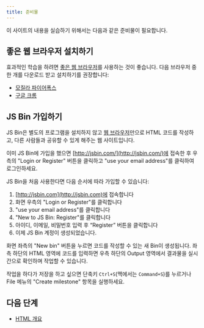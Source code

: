 ```yaml
---
title: 준비물
---
```


이 사이트의 내용을 실습하기 위해서는 다음과 같은 준비물이 필요합니다.


## 좋은 웹 브라우저 설치하기

효과적인 학습을 하려면 [좋은 웹 브라우저](/docs/Good_web_browsers.html)를 사용하는 것이 좋습니다. 다음 브라우저 중 한 개를 다운로드 받고 설치하기를 권장합니다:

*   [모질라 파이어폭스](https://www.mozilla.org/en-US/firefox/new/)
*   [구글 크롬](https://www.google.com/chrome/browser/)


## JS Bin 가입하기

JS Bin은 별도의 프로그램을 설치하지 않고 [웹 브라우저](/docs/Web_browser.html)만으로 HTML 코드를 작성하고, 다른 사람들과 공유할 수 있게 해주는 웹 사이트입니다.

이미 JS Bin에 가입을 했으면 [http://jsbin.com/](http://jsbin.com/)에 접속한 후 우측의 "Login or Register" 버튼을 클릭하고 "use your email address"를 클릭하여 로그인하세요.

JS Bin을 처음 사용한다면 다음 순서에 따라 가입할 수 있습니다:

1.  [http://jsbin.com](http://jsbin.com)에 접속합니다
1.  화면 우측의 "Login or Register"를 클릭합니다
1.  "use your email address"를 클릭합니다
1.  "New to JS Bin: Register"를 클릭합니다
1.  아이디, 이메일, 비밀번호 입력 후 “Register” 버튼을 클릭합니다
1.  이제 JS Bin 계정이 생성되었습니다.

화면 좌측의 "New bin" 버튼을 누르면 코드를 작성할 수 있는 새 Bin이 생성됩니다. 좌측 하단의 HTML 영역에 코드를 입력하면 우측 하단의 Output 영역에서 결과물을 실시간으로 확인하며 작업할 수 있습니다.

작업을 하다가 저장을 하고 싶으면 단축키 ``Ctrl+S``(맥에서는 ``Command+S``)를 누르거나 File 메뉴의 "Create milestone" 항목을 실행하세요.


## 다음 단계

*   [HTML 개요](/docs/HTML.html)
